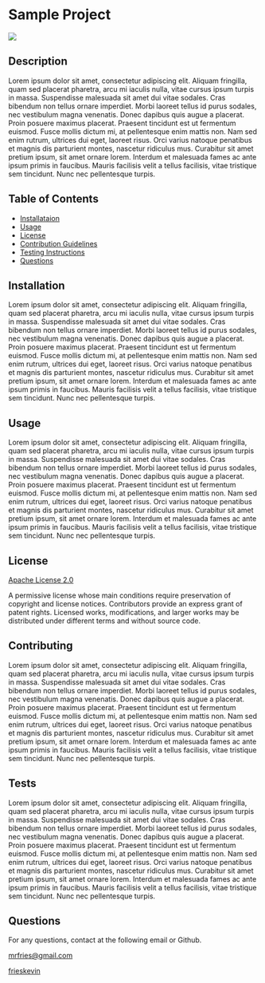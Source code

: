 
  # Sample Project
  ![](https://img.shields.io/badge/license-Apache%20License%202.0-green)

  ## Description

  Lorem ipsum dolor sit amet, consectetur adipiscing elit. Aliquam fringilla, quam sed placerat pharetra, arcu mi iaculis nulla, vitae cursus ipsum turpis in massa. Suspendisse malesuada sit amet dui vitae sodales. Cras bibendum non tellus ornare imperdiet. Morbi laoreet tellus id purus sodales, nec vestibulum magna venenatis. Donec dapibus quis augue a placerat. Proin posuere maximus placerat. Praesent tincidunt est ut fermentum euismod. Fusce mollis dictum mi, at pellentesque enim mattis non. Nam sed enim rutrum, ultrices dui eget, laoreet risus. Orci varius natoque penatibus et magnis dis parturient montes, nascetur ridiculus mus. Curabitur sit amet pretium ipsum, sit amet ornare lorem. Interdum et malesuada fames ac ante ipsum primis in faucibus. Mauris facilisis velit a tellus facilisis, vitae tristique sem tincidunt. Nunc nec pellentesque turpis.

  ## Table of Contents
  - [Installataion](#installation)
  - [Usage](#usage)
  - [License](#license)
  - [Contribution Guidelines](#contributing)
  - [Testing Instructions](#tests)
  - [Questions](#questions)

  ## Installation

  Lorem ipsum dolor sit amet, consectetur adipiscing elit. Aliquam fringilla, quam sed placerat pharetra, arcu mi iaculis nulla, vitae cursus ipsum turpis in massa. Suspendisse malesuada sit amet dui vitae sodales. Cras bibendum non tellus ornare imperdiet. Morbi laoreet tellus id purus sodales, nec vestibulum magna venenatis. Donec dapibus quis augue a placerat. Proin posuere maximus placerat. Praesent tincidunt est ut fermentum euismod. Fusce mollis dictum mi, at pellentesque enim mattis non. Nam sed enim rutrum, ultrices dui eget, laoreet risus. Orci varius natoque penatibus et magnis dis parturient montes, nascetur ridiculus mus. Curabitur sit amet pretium ipsum, sit amet ornare lorem. Interdum et malesuada fames ac ante ipsum primis in faucibus. Mauris facilisis velit a tellus facilisis, vitae tristique sem tincidunt. Nunc nec pellentesque turpis.

  ## Usage

  Lorem ipsum dolor sit amet, consectetur adipiscing elit. Aliquam fringilla, quam sed placerat pharetra, arcu mi iaculis nulla, vitae cursus ipsum turpis in massa. Suspendisse malesuada sit amet dui vitae sodales. Cras bibendum non tellus ornare imperdiet. Morbi laoreet tellus id purus sodales, nec vestibulum magna venenatis. Donec dapibus quis augue a placerat. Proin posuere maximus placerat. Praesent tincidunt est ut fermentum euismod. Fusce mollis dictum mi, at pellentesque enim mattis non. Nam sed enim rutrum, ultrices dui eget, laoreet risus. Orci varius natoque penatibus et magnis dis parturient montes, nascetur ridiculus mus. Curabitur sit amet pretium ipsum, sit amet ornare lorem. Interdum et malesuada fames ac ante ipsum primis in faucibus. Mauris facilisis velit a tellus facilisis, vitae tristique sem tincidunt. Nunc nec pellentesque turpis.

  ## License

  [Apache License 2.0](https://choosealicense.com/licenses/apache-2.0/)

  A permissive license whose main conditions require preservation of copyright and license notices. Contributors provide an express grant of patent rights. Licensed works, modifications, and larger works may be distributed under different terms and without source code.

  ## Contributing

  Lorem ipsum dolor sit amet, consectetur adipiscing elit. Aliquam fringilla, quam sed placerat pharetra, arcu mi iaculis nulla, vitae cursus ipsum turpis in massa. Suspendisse malesuada sit amet dui vitae sodales. Cras bibendum non tellus ornare imperdiet. Morbi laoreet tellus id purus sodales, nec vestibulum magna venenatis. Donec dapibus quis augue a placerat. Proin posuere maximus placerat. Praesent tincidunt est ut fermentum euismod. Fusce mollis dictum mi, at pellentesque enim mattis non. Nam sed enim rutrum, ultrices dui eget, laoreet risus. Orci varius natoque penatibus et magnis dis parturient montes, nascetur ridiculus mus. Curabitur sit amet pretium ipsum, sit amet ornare lorem. Interdum et malesuada fames ac ante ipsum primis in faucibus. Mauris facilisis velit a tellus facilisis, vitae tristique sem tincidunt. Nunc nec pellentesque turpis.

  ## Tests

  Lorem ipsum dolor sit amet, consectetur adipiscing elit. Aliquam fringilla, quam sed placerat pharetra, arcu mi iaculis nulla, vitae cursus ipsum turpis in massa. Suspendisse malesuada sit amet dui vitae sodales. Cras bibendum non tellus ornare imperdiet. Morbi laoreet tellus id purus sodales, nec vestibulum magna venenatis. Donec dapibus quis augue a placerat. Proin posuere maximus placerat. Praesent tincidunt est ut fermentum euismod. Fusce mollis dictum mi, at pellentesque enim mattis non. Nam sed enim rutrum, ultrices dui eget, laoreet risus. Orci varius natoque penatibus et magnis dis parturient montes, nascetur ridiculus mus. Curabitur sit amet pretium ipsum, sit amet ornare lorem. Interdum et malesuada fames ac ante ipsum primis in faucibus. Mauris facilisis velit a tellus facilisis, vitae tristique sem tincidunt. Nunc nec pellentesque turpis.

  ## Questions

  For any questions, contact at the following email or Github.

  [mrfries@gmail.com](mrfries@gmail.com)

  [frieskevin](https://www.github.com/frieskevin)
  
